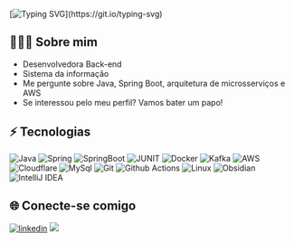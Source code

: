 [![Typing SVG](https://readme-typing-svg.demolab.com?font=Fira+Code&weight=500&size=30&pause=994&color=F7F7F7&width=500&height=43&lines=Ol%C3%A1%2C+eu+sou+a+Ana+Beatriz!)](https://git.io/typing-svg)

## 👩🏻‍💻 Sobre mim
- Desenvolvedora Back-end
- Sistema da informação
- Me pergunte sobre Java, Spring Boot, arquitetura de microsserviços e AWS 
- Se interessou pelo meu perfil? Vamos bater um papo!

## ⚡ Tecnologias
![Java](https://img.shields.io/badge/Java-111?style=for-the-badge&logo=OpenJDK&logoColor=white)
![Spring](https://img.shields.io/badge/Spring-111?style=for-the-badge&logo=spring&logoColor=white)
![SpringBoot](https://img.shields.io/badge/Spring%20Boot-111?style=for-the-badge&logo=springboot&logoColor=white)
![JUNIT](https://img.shields.io/badge/Junit5-111?style=for-the-badge&logo=junit5&logoColor=white)
![Docker](https://img.shields.io/badge/Docker-111?style=for-the-badge&logo=docker&logoColor=white)
![Kafka](https://img.shields.io/badge/kafka-111?style=for-the-badge&logo=apache-kafka&logoColor=white)
![AWS](https://img.shields.io/badge/AWS-111?style=for-the-badge&logo=amazon-web-services&logoColor=white)
![Cloudflare](https://img.shields.io/badge/Cloudflare-111?style=for-the-badge&logo=Cloudflare&logoColor=white)
![MySql](https://img.shields.io/badge/MYSQL-111?style=for-the-badge&logo=mysql&logoColor=white)
![Git](https://img.shields.io/badge/Git-111?style=for-the-badge&logo=git&logoColor=white)
![Github Actions](https://img.shields.io/badge/GitHub%20Actions-111?style=for-the-badge&logo=github-actions&logoColor=white)
![Linux](https://img.shields.io/badge/Linux-111?style=for-the-badge&logo=linux&logoColor=white)
![Obsidian](https://img.shields.io/badge/obsidian-111?style=for-the-badge&logo=obsidian&logoColor=white)
![IntelliJ IDEA](https://img.shields.io/badge/IntelliJ%20IDEA-111?style=for-the-badge&logo=intellij-idea&logoColor=white)

## 🌐 Conecte-se comigo
[![linkedin](https://img.shields.io/badge/linkedin-111?style=for-the-badge&logo=linkedin&logoColor=white)](www.linkedin.com/in/abeatrizdev/)
<a href="mailto:abeatriz.dev@gmail.com"><img src="https://img.shields.io/badge/Email-111?style=for-the-badge&logo=gmail&logoColor=white" /></a>
